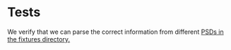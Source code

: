 # Tests

We verify that we can parse the correct information from different [PSDs in the fixtures directory.](./fixtures)
